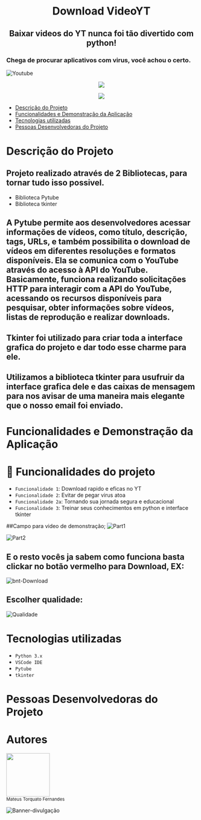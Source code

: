<h1 align="center"> Download VideoYT </h1>
<h2 align="center"> Baixar videos do YT nunca foi tão divertido com python! </h2>

### Chega de procurar aplicativos com virus, você achou o certo.

![Youtube](https://github.com/Torquato-sys/Download_VideoYT/assets/80015572/9f3080a7-50c3-49ea-b376-69363f06f0e3)



<p align="center">
<img loading="lazy" src="http://img.shields.io/static/v1?label=STATUS&message=%20CONCLUIDO&color=GREEN&style=for-the-badge"/>
</p>
<p align="center">
<img loading="lazy" src="https://img.shields.io/github/stars/torquato-sys?style=social"/>
</p>

* [Descrição do Projeto](#descrição-do-projeto)
* [Funcionalidades e Demonstração da Aplicação](#funcionalidades-e-demonstração-da-aplicação)
* [Tecnologias utilizadas](#tecnologias-utilizadas)
* [Pessoas Desenvolvedoras do Projeto](#pessoas-desenvolvedoras-do-projeto)


# Descrição do Projeto

## Projeto realizado através de 2 Bibliotecas, para tornar tudo isso possivel.
* Biblioteca Pytube
* Biblioteca tkinter

## A Pytube permite aos desenvolvedores acessar informações de vídeos, como título, descrição, tags, URLs, e também possibilita o download de vídeos em diferentes resoluções e formatos disponíveis. Ela se comunica com o YouTube através do acesso à API do YouTube. Basicamente, funciona realizando solicitações HTTP para interagir com a API do YouTube, acessando os recursos disponíveis para pesquisar, obter informações sobre vídeos, listas de reprodução e realizar downloads.

## Tkinter foi utilizado para criar toda a interface grafica do projeto e dar todo esse charme para ele.

## Utilizamos a biblioteca tkinter para usufruir da interface grafica dele e das caixas de mensagem para nos avisar de uma maneira mais elegante que o nosso email foi enviado.

# Funcionalidades e Demonstração da Aplicação

# :hammer: Funcionalidades do projeto

- `Funcionalidade 1`: Download rapido e eficas no YT
- `Funcionalidade 2`: Evitar de pegar virus atoa
- `Funcionalidade 2a`: Tornando sua jornada segura e educacional
- `Funcionalidade 3`: Treinar seus conhecimentos em python e interface tkinter

##Campo para video de demonstração;
![Part1](https://github.com/Torquato-sys/Download_VideoYT/assets/80015572/2d6783cc-c47b-4b63-a4f6-384ca636d5dc)

![Part2](https://github.com/Torquato-sys/Download_VideoYT/assets/80015572/b0a6a583-1225-4440-8deb-8601e1112f81)
## E o resto vocês ja sabem como funciona basta clickar no botão vermelho para Download, EX: 
![bnt-Download](https://github.com/Torquato-sys/Download_VideoYT/assets/80015572/fa7e7528-94b8-41e3-a4b1-fbfe8d32dbb4)

## Escolher qualidade:
![Qualidade](https://github.com/Torquato-sys/Download_VideoYT/assets/80015572/f3ddf814-d7a2-4bd5-bfd5-1bc26f560dd3)


# Tecnologias utilizadas
- ``Python 3.x``
- ``VSCode IDE``
- ``Pytube``
- ``tkinter``

# Pessoas Desenvolvedoras do Projeto

# Autores

[<img src="https://github.com/Torquato-sys/Analise_Dados-Vendas-/assets/80015572/8c284170-6a7e-4ca8-83b0-249bb3cb93ca" width="115">](https://github.com/torquato-sys)
<br>
<sub>Mateus Torquato Fernandes</sub>

![Banner-divulgação](https://github.com/Torquato-sys/Analise_Dados-Vendas-/assets/80015572/ea2c501f-526d-4c1c-8d69-a22571b1219e)

